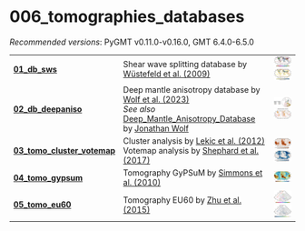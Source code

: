 # 006_tomographies_databases

_Recommended versions_: PyGMT v0.11.0-v0.16.0, GMT 6.4.0-6.5.0

| | | |
| --- | --- | --- |
| **[01_db_sws](https://github.com/yvonnefroehlich/gmt-pygmt-plotting/tree/main/006_tomographies_databases/01_db_sws)**                                                             | Shear wave splitting database by [Wüstefeld et al. (2009)](https://doi.org/10.1016/j.pepi.2009.05.006) | <img src="https://github.com/yvonnefroehlich/gmt-pygmt-plotting/raw/main/006_tomographies_databases/01_db_sws/02_out_figs/db_sws_splitting_parameters.png" width="150"> <img src="https://github.com/yvonnefroehlich/gmt-pygmt-plotting/raw/main/006_tomographies_databases/01_db_sws/02_out_figs/db_sws_spatial_distribution_splits_spacing5deg.png" width="150"> |
| **[02_db_deepaniso](https://github.com/yvonnefroehlich/gmt-pygmt-plotting/tree/main/006_tomographies_databases/02_db_deepaniso/map_db_deepaniso.py)**                             | Deep mantle anisotropy database by [Wolf et al. (2023)](https://doi.org/10.1029/2023GC011070) <br> _See also_ [Deep_Mantle_Anisotropy_Database](https://github.com/wolfjonathan/Deep_Mantle_Anisotropy_Database) by [Jonathan Wolf](https://github.com/wolfjonathan) | <img src="https://github.com/yvonnefroehlich/gmt-pygmt-plotting/raw/main/006_tomographies_databases/02_db_deepaniso/02_out_figs/deepaniso_SKS-SKKS_projectionEPI_colorCMAP_legendLEFT_labelsYES_titleNO.png" width="150"> <img src="https://github.com/yvonnefroehlich/gmt-pygmt-plotting/raw/main/006_tomographies_databases/02_db_deepaniso/02_out_figs/deepaniso_SKS-SKKS_projectionROB_colorMONO_legendNO_labelsNO_titleYES.png" width="150"> |
| **[03_tomo_cluster_votemap](https://github.com/yvonnefroehlich/gmt-pygmt-plotting/tree/main/006_tomographies_databases/03_tomo_cluster_votemap/map_cluster_votemap_analysis.py)** | Cluster analysis by [Lekic et al. (2012)](https://doi.org/10.1029/2010JB007631) <br> Votemap analysis by [Shephard et al. (2017)](https://doi.org/10.1038/s41598-017-11039-w) | <img src="https://github.com/yvonnefroehlich/gmt-pygmt-plotting/raw/main/006_tomographies_databases/03_tomo_cluster_votemap/02_out_figs/cluster_analysis.png" width="150"> <img src="https://github.com/yvonnefroehlich/gmt-pygmt-plotting/raw/main/006_tomographies_databases/03_tomo_cluster_votemap/02_out_figs/votemap_analysis.png" width="150"> |
| **[04_tomo_gypsum](https://github.com/yvonnefroehlich/gmt-pygmt-plotting/tree/main/006_tomographies_databases/04_tomo_gypsum/map_gypsum.py)**                                     | Tomography GyPSuM by [Simmons et al. (2010)](https://doi.org/10.1029/2010JB007631)                     | <img src="https://github.com/yvonnefroehlich/gmt-pygmt-plotting/raw/main/006_tomographies_databases/04_tomo_gypsum/02_out_figs/gypsum_1deg_global_dvs_2650to2900km_dvlim2.5.png" width="150"> |
| **[05_tomo_eu60](https://github.com/yvonnefroehlich/gmt-pygmt-plotting/tree/main/006_tomographies_databases/05_tomo_eu60/tomo_eu60.py)**                                          | Tomography EU60 by [Zhu et al. (2015)](https://doi.org/10.1093/gji/ggu492)                             | <img src="https://github.com/yvonnefroehlich/gmt-pygmt-plotting/raw/main/006_tomographies_databases/05_tomo_eu60/02_out_figs/map_eu60_azi_phi_200km.png" width="150"> <img src="https://github.com/yvonnefroehlich/gmt-pygmt-plotting/raw/main/006_tomographies_databases/05_tomo_eu60/02_out_figs/map_eu60_azi_strength_200km.png" width="150">|
